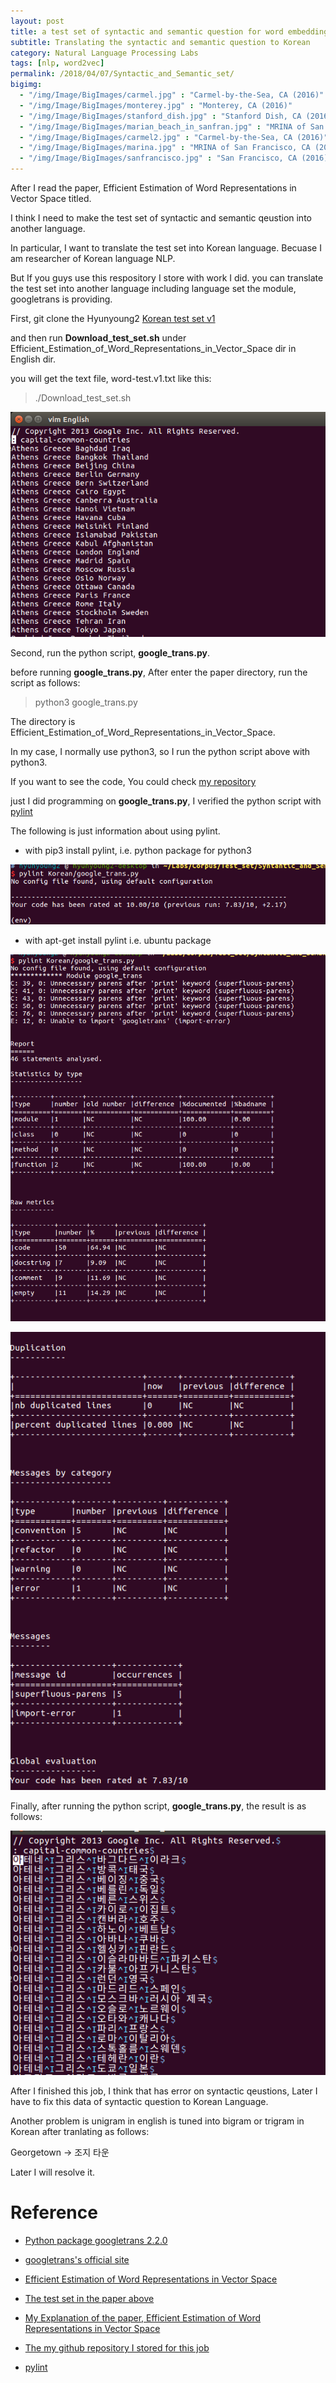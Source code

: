 ```yaml
---
layout: post
title: a test set of syntactic and semantic question for word embedding performance
subtitle: Translating the syntactic and semantic question to Korean
category: Natural Language Processing Labs
tags: [nlp, word2vec]
permalink: /2018/04/07/Syntactic_and_Semantic_set/
bigimg: 
  - "/img/Image/BigImages/carmel.jpg" : "Carmel-by-the-Sea, CA (2016)"
  - "/img/Image/BigImages/monterey.jpg" : "Monterey, CA (2016)"
  - "/img/Image/BigImages/stanford_dish.jpg" : "Stanford Dish, CA (2016)"
  - "/img/Image/BigImages/marian_beach_in_sanfran.jpg" : "MRINA of San Francisco, CA (2016)"
  - "/img/Image/BigImages/carmel2.jpg" : "Carmel-by-the-Sea, CA (2016)"
  - "/img/Image/BigImages/marina.jpg" : "MRINA of San Francisco, CA (2016)"
  - "/img/Image/BigImages/sanfrancisco.jpg" : "San Francisco, CA (2016)"
---
```


After I read the paper, Efficient Estimation of Word Representations in Vector Space titled.

I think I need to make the test set of syntactic and semantic qeustion into another language.

In particular, I want to translate the test set into Korean language. Becuase I am researcher of Korean language NLP. 

But If you guys use this respository I store with work I did. you can translate the test set into another language including language set the module, googletrans is providing. 


First, git clone the Hyunyoung2 [Korean test set v1](https://github.com/hyunyoung2/Hyunyoung2_Korean_test_set_v1)

and then run **Download_test_set.sh** under Efficient_Estimation_of_Word_Representations_in_Vector_Space dir in English dir. 

you will get the text file, word-test.v1.txt like this:

> ./Download_test_set.sh

![](/img/Image/NaturalLanguageProcessing/NLPLabs/2018-04-07-Syntactic_and_Semantic_set/word-test-v1.png)

Second, run the python script, **google_trans.py**.

before running **google_trans.py**, After enter the paper directory, run the script as follows:

> python3 google_trans.py

The directory is Efficient_Estimation_of_Word_Representations_in_Vector_Space.

In my case, I normally use python3, so I run the python script above with python3. 

If you want to see the code, You could check [my repository](https://github.com/hyunyoung2/Hyunyoung2_Korean_test_set_v1)

just I did programming on **google_trans.py**, I verified the python script with [pylint](https://www.pylint.org/)

The following is just information about using pylint. 

- with pip3 install pylint, i.e. python package for python3 

![](/img/Image/NaturalLanguageProcessing/NLPLabs/2018-04-07-Syntactic_and_Semantic_set/pip3_pylint.png)

- with apt-get install pylint i.e. ubuntu package

![](/img/Image/NaturalLanguageProcessing/NLPLabs/2018-04-07-Syntactic_and_Semantic_set/ubuntu_apt_pylint.png)

![](/img/Image/NaturalLanguageProcessing/NLPLabs/2018-04-07-Syntactic_and_Semantic_set/ubuntu_apt_pylint2.png)

Finally, after running the python script, **google_trans.py**, the result is as follows:

![](/img/Image/NaturalLanguageProcessing/NLPLabs/2018-04-07-Syntactic_and_Semantic_set/Korean_word_test_v1.png)

After I finished this job, I think that has error on syntactic qeustions, Later I have to fix this data of syntactic question to Korean Language.

Another problem is unigram in english is tuned into bigram or trigram in Korean after tranlating as follows:

Georgetown -> 조지 타운

Later I will resolve it. 

# Reference 

 - [Python package googletrans 2.2.0](https://pypi.python.org/pypi/googletrans)
 
 - [googletrans's official site](http://py-googletrans.readthedocs.io/en/latest/)

 - [Efficient Estimation of Word Representations in Vector Space](https://arxiv.org/abs/1301.3781v3)

 - [The test set in the paper above](http://www.fit.vutbr.cz/~imikolov/rnnlm/word-test.v1.txt) 
  
 - [My Explanation of the paper, Efficient Estimation of Word Representations in Vector Space](https://hyunyoung2.github.io/2018/04/06/Efficient_Estimation_of_Word_Representations_in_Vector_Space/)
 
 - [The my github repository I stored for this job](https://github.com/hyunyoung2/Hyunyoung2_Korean_test_set_v1)
 
 - [pylint](https://www.pylint.org/)
